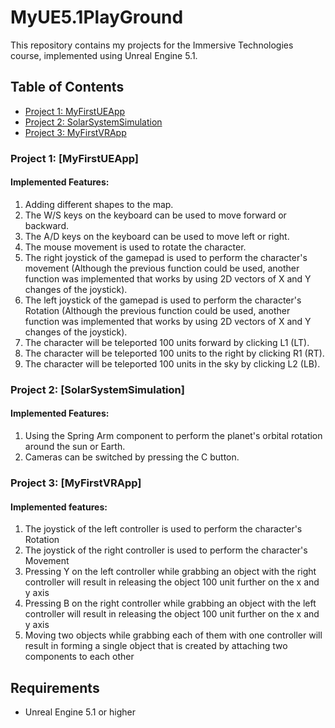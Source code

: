 # MyUE5.1PlayGround
This repository contains my projects for the Immersive Technologies course, implemented using Unreal Engine 5.1.

## Table of Contents
- [Project 1: MyFirstUEApp](#project-1)
- [Project 2: SolarSystemSimulation](#project-2)
- [Project 3: MyFirstVRApp](#project-3)

### Project 1: [MyFirstUEApp]
#### Implemented Features:
1. Adding different shapes to the map.
2. The W/S keys on the keyboard can be used to move forward or backward.
3. The A/D keys on the keyboard can be used to move left or right.
4. The mouse movement is used to rotate the character.
5. The right joystick of the gamepad is used to perform the character's movement (Although the previous function could be used, another function was implemented that works by using 2D vectors of X and Y changes of the joystick).
6. The left joystick of the gamepad is used to perform the character's Rotation (Although the previous function could be used, another function was implemented that works by using 2D vectors of X and Y changes of the joystick).
7. The character will be teleported 100 units forward by clicking L1 (LT).
8. The character will be teleported 100 units to the right by clicking R1 (RT).
9. The character will be teleported 100 units in the sky by clicking L2 (LB).

### Project 2: [SolarSystemSimulation]
#### Implemented Features:
1. Using the Spring Arm component to perform the planet's orbital rotation around the sun or Earth.
2. Cameras can be switched by pressing the C button.
 
### Project 3: [MyFirstVRApp]
#### Implemented features:
1. The joystick of the left controller is used to perform the character's Rotation
2. The joystick of the right controller is used to perform the character's Movement
3. Pressing Y on the left controller while grabbing an object with the right controller will result in releasing the object 100 unit further on the x and y axis
4. Pressing B on the right controller while grabbing an object with the left controller will result in releasing the object 100 unit further on the x and y axis
5. Moving two objects while grabbing each of them with one controller will result in forming a single object that is created by attaching two components to each other
 
## Requirements
- Unreal Engine 5.1 or higher
